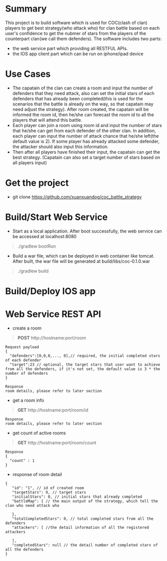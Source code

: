 # Summary
This project is to build software which is used for COC(clash of clan) players to get best strategy(who attack who) for clan battle based on each user's confidence to get the nubmer of stars from the players of the counterpart clan(we call them defenders). The software includes two parts: 
- the web service part which providing all RESTFUL APIs. 
- the IOS app client part which can be run on iphone/ipad device

# Use Cases
- The capatain of the clan can create a room and input the number of defenders that they need attack, also can set the initial stars of each defenders that has already been completed(this is used for the scenarios that the battle is already on the way, so that capatain may need adjust the strategy). After room created, the capatain will be informed the room id, then he/she can forecast the room id to all the players that will attend this battle.
- Each player can join a room using room id and input the number of stars that he/she can get from each defender of the other clan. In addition, each player can input the number of attack chance that he/she left(the default value is 2). If some player has already attacked some defender, the attacker should also input this information.
- Then after all players have finished their input, the capatain can get the best strategy. (Capatain can also set a target number of stars based on all players input)

# Get the project
- git clone https://github.com/xuanxuandog/coc_battle_strategy

# Build/Start Web Service
- Start as a local application. After boot successfully, the web service can be accessed at localhost:8080
>./gradlew bootRun

- Build a war file, which can be deployed in web container like tomcat. After built, the war file will be generated at build/libs/coc-0.1.0.war
>./gradlew build

# Build/Deploy IOS app

# Web Service REST API

- create a room

> **POST** http://hostname:port/room

```
Request payload
{
  "defenders":[0,0,0,..., 0],// required, the initial completed stars of each defender
  "target":23 // optional, the target stars that user want to achieve from all the defenders, if it's not set, the default value is 3 * the number of defenders
}

Response
room details, please refer to later section
```

- get a room info

> **GET** http://hostname:port/room/id

```
Response
room details, please refer to later section
```

- get count of active rooms

> **GET** http://hostname:port/room/count

```
Response
{ 
  "count" : 1
}
```

- response of room detail

```
{
   "id": "1", // id of created room
   "targetStars": 9, // target stars
   "initialStars": 0, // initial stars that already completed
   "battleMap": { // the main output of the strategy, which tell the clan who need attack who
       
   },
   "totalCompletedStars": 0, // total completed stars from all the defenders
   "attackers": [ //the detail information of all the registered attackers
   
   ],
   "completedStars": null // the detail number of completed stars of all the defenders
}

```

